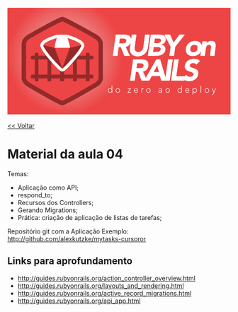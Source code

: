 [//]: # (Title:	Ruby on Rails: do zero ao deploy - 04)
[//]: # (Author:	Prof. Dr. Alexander Robert Kutzke)
[//]: # (Date:		06/02/2017)

![Logo do Curso](logo.png "Logo do Curso")

[<< Voltar](index.html)

# Material da aula 04

Temas:
* Aplicação como API;
* respond_to;
* Recursos dos Controllers;
* Gerando Migrations;
* Prática: criação de aplicação de listas de tarefas;

Repositório git com a Aplicação Exemplo: http://github.com/alexkutzke/mytasks-cursoror

## Links para aprofundamento

* http://guides.rubyonrails.org/action_controller_overview.html
* http://guides.rubyonrails.org/layouts_and_rendering.html
* http://guides.rubyonrails.org/active_record_migrations.html
* http://guides.rubyonrails.org/api_app.html
